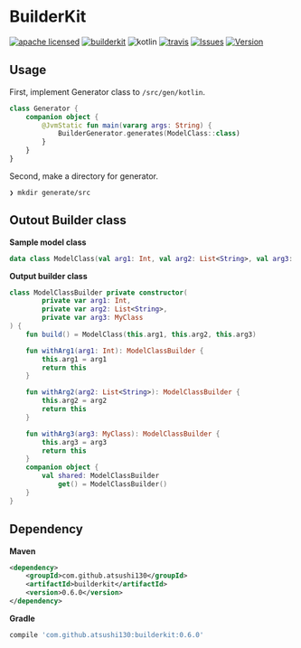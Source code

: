 # BuilderKit

[![apache licensed](https://img.shields.io/badge/License-Apache_2.0-d94c32.svg)](./license-apache.md)
[![builderkit](https://img.shields.io/badge/Kotlin-BuilderKit-3B5998.svg)](https://github.com/atsushi130/BuilderKit.git)
![kotlin](https://img.shields.io/badge/Language-Kotlin-f88909.svg)
[![travis](https://travis-ci.org/atsushi130/BuilderKit.svg?branch=develop)](https://travis-ci.org/atsushi130/BuilderKit)
[![Issues](https://img.shields.io/github/issues-raw/atsushi130/BuilderKit.svg)](https://github.com/atsushi130/BuilderKit/issues)
[![Version](https://img.shields.io/maven-central/v/com.github.atsushi130/builderkit.svg)](https://search.maven.org/#search|gav|1|g%3A"com.github.atsushi130"%20AND%20a%3A"builderkit")

## Usage
First, implement Generator class to `/src/gen/kotlin`.
```kotlin
class Generator {
    companion object {
        @JvmStatic fun main(vararg args: String) {
            BuilderGenerator.generates(ModelClass::class)
        }
    }
}
```

Second, make a directory for generator.
```
❯ mkdir generate/src
```

## Outout Builder class
**Sample model class**
```kotlin
data class ModelClass(val arg1: Int, val arg2: List<String>, val arg3: MyClass)
```

**Output builder class**
```kotlin
class ModelClassBuilder private constructor(
        private var arg1: Int,
        private var arg2: List<String>,
        private var arg3: MyClass
) {
    fun build() = ModelClass(this.arg1, this.arg2, this.arg3)

    fun withArg1(arg1: Int): ModelClassBuilder {
        this.arg1 = arg1
        return this
    }

    fun withArg2(arg2: List<String>): ModelClassBuilder {
        this.arg2 = arg2
        return this
    }

    fun withArg3(arg3: MyClass): ModelClassBuilder {
        this.arg3 = arg3
        return this
    }
    companion object {
        val shared: ModelClassBuilder
            get() = ModelClassBuilder()
    }
}
```

## Dependency
**Maven**
```xml
<dependency>
    <groupId>com.github.atsushi130</groupId>
    <artifactId>builderkit</artifactId>
    <version>0.6.0</version>
</dependency>
```

**Gradle**
```gradle
compile 'com.github.atsushi130:builderkit:0.6.0'
```
